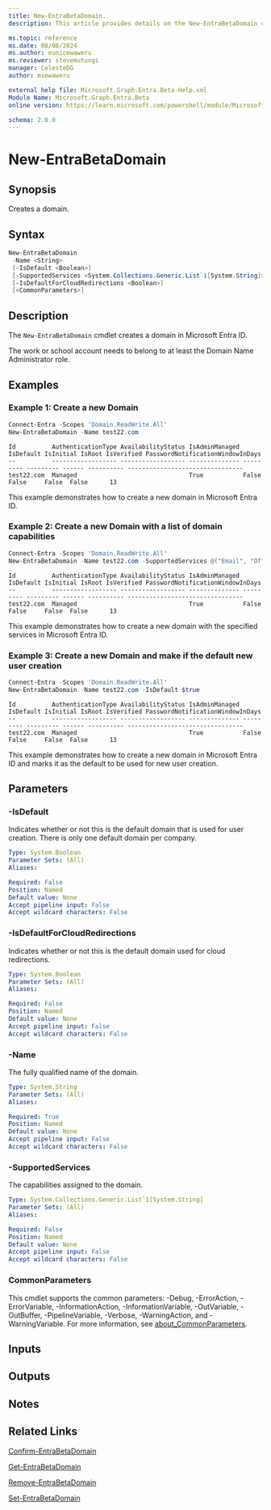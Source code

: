 ```yaml
---
title: New-EntraBetaDomain.
description: This article provides details on the New-EntraBetaDomain command.

ms.topic: reference
ms.date: 08/08/2024
ms.author: eunicewaweru
ms.reviewer: stevemutungi
manager: CelesteDG
author: msewaweru

external help file: Microsoft.Graph.Entra.Beta-Help.xml
Module Name: Microsoft.Graph.Entra.Beta
online version: https://learn.microsoft.com/powershell/module/Microsoft.Graph.Entra.Beta/New-EntraBetaDomain

schema: 2.0.0
---
```


# New-EntraBetaDomain

## Synopsis

Creates a domain.

## Syntax

```powershell
New-EntraBetaDomain 
 -Name <String>
 [-IsDefault <Boolean>]
 [-SupportedServices <System.Collections.Generic.List`1[System.String]>] 
 [-IsDefaultForCloudRedirections <Boolean>] 
 [<CommonParameters>]
```

## Description

The `New-EntraBetaDomain` cmdlet creates a domain in Microsoft Entra ID.

The work or school account needs to belong to at least the Domain Name Administrator role.

## Examples

### Example 1: Create a new Domain

```powershell
Connect-Entra -Scopes 'Domain.ReadWrite.All'
New-EntraBetaDomain -Name test22.com 
```

```Output
Id          AuthenticationType AvailabilityStatus IsAdminManaged IsDefault IsInitial IsRoot IsVerified PasswordNotificationWindowInDays
--          ------------------ ------------------ -------------- --------- --------- ------ ---------- --------------------------------
test22.com  Managed                               True           False     False     False  False      13
```

This example demonstrates how to create a new domain in Microsoft Entra ID.

### Example 2: Create a new Domain with a list of domain capabilities

```powershell
Connect-Entra -Scopes 'Domain.ReadWrite.All'
New-EntraBetaDomain -Name test22.com -SupportedServices @("Email", "OfficeCommunicationsOnline")
```

```Output
Id          AuthenticationType AvailabilityStatus IsAdminManaged IsDefault IsInitial IsRoot IsVerified PasswordNotificationWindowInDays
--          ------------------ ------------------ -------------- --------- --------- ------ ---------- --------------------------------
test22.com  Managed                               True           False     False     False  False      13
```

This example demonstrates how to create a new domain with the specified services in Microsoft Entra ID. 

### Example 3: Create a new Domain and make if the default new user creation

```powershell
Connect-Entra -Scopes 'Domain.ReadWrite.All'
New-EntraBetaDomain -Name test22.com -IsDefault $true
```

```Output
Id          AuthenticationType AvailabilityStatus IsAdminManaged IsDefault IsInitial IsRoot IsVerified PasswordNotificationWindowInDays
--          ------------------ ------------------ -------------- --------- --------- ------ ---------- --------------------------------
test22.com  Managed                               True           False     False     False  False      13
```

This example demonstrates how to create a new domain in Microsoft Entra ID and marks it as the default to be used for new user creation.

## Parameters

### -IsDefault

Indicates whether or not this is the default domain that is used for user creation.
There is only one default domain per company.

```yaml
Type: System.Boolean
Parameter Sets: (All)
Aliases:

Required: False
Position: Named
Default value: None
Accept pipeline input: False
Accept wildcard characters: False
```

### -IsDefaultForCloudRedirections

Indicates whether or not this is the default domain used for cloud redirections.

```yaml
Type: System.Boolean
Parameter Sets: (All)
Aliases:

Required: False
Position: Named
Default value: None
Accept pipeline input: False
Accept wildcard characters: False
```

### -Name

The fully qualified name of the domain.

```yaml
Type: System.String
Parameter Sets: (All)
Aliases:

Required: True
Position: Named
Default value: None
Accept pipeline input: False
Accept wildcard characters: False
```

### -SupportedServices

The capabilities assigned to the domain.

```yaml
Type: System.Collections.Generic.List`1[System.String]
Parameter Sets: (All)
Aliases:

Required: False
Position: Named
Default value: None
Accept pipeline input: False
Accept wildcard characters: False
```

### CommonParameters

This cmdlet supports the common parameters: -Debug, -ErrorAction, -ErrorVariable, -InformationAction, -InformationVariable, -OutVariable, -OutBuffer, -PipelineVariable, -Verbose, -WarningAction, and -WarningVariable. For more information, see [about_CommonParameters](https://go.microsoft.com/fwlink/?LinkID=113216).

## Inputs

## Outputs

## Notes

## Related Links

[Confirm-EntraBetaDomain](Confirm-EntraBetaDomain.md)

[Get-EntraBetaDomain](Get-EntraBetaDomain.md)

[Remove-EntraBetaDomain](Remove-EntraBetaDomain.md)

[Set-EntraBetaDomain](Set-EntraBetaDomain.md)
